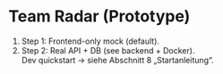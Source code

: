 <!-- README.md -->
# Team Radar (Prototype)
1) Step 1: Frontend-only mock (default).  
2) Step 2: Real API + DB (see backend + Docker).  
Dev quickstart → siehe Abschnitt 8 „Startanleitung“.